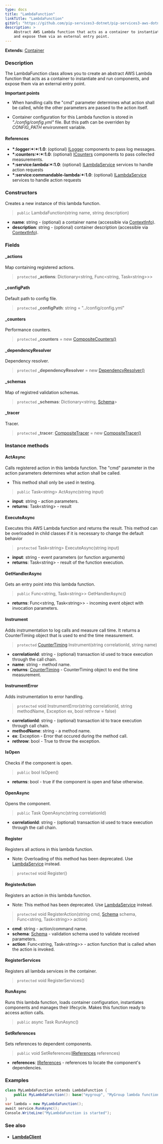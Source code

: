 ```yaml
---
type: docs
title: "LambdaFunction"
linkTitle: "LambdaFunction"
gitUrl: "https://github.com/pip-services3-dotnet/pip-services3-aws-dotnet"
description: >
    Abstract AWS Lambda function that acts as a container to instantiate and run components, 
    and expose them via an external entry point. 
---
```


**Extends:** [Container](../../../container/containers/container)

### Description
The LambdaFunction class allows you to create an abstract AWS Lambda function that acts as a container to instantiate and run components, and expose them via an external entry point.

**Important points**

- When handling calls the "cmd" parameter determines what action shall be called, while the other parameters are passed to the action itself.

- Container configuration for this Lambda function is stored in *"./config/config.yml"* file. But this path can be overriden by *CONFIG_PATH* environment variable.


#### References
- **\*:logger:\*:\*:1.0**: (optional) [ILogger](../../../components/log/ilogger) components to pass log messages.
- **\*:counters:\*:\*:1.0**: (optional) [ICounters](../../../components/count/icounters) components to pass collected measurements.
- **\*:service:lambda:\*:1.0**: (optional) [ILambdaService](../../services/ilambda_service) services to handle action requests
- **\*:service:commandable-lambda:\*:1.0**: (optional) [ILambdaService](../../services/ilambda_service) services to handle action requests

### Constructors
Creates a new instance of this lambda function.

> `public` LambdaFunction(string name, string description)

- **name**: string - (optional) a container name (accessible via [ContextInfo](../../../components/info/context_info)).
- **description**: string - (optional) container description (accessible via [ContextInfo](../../../components/info/context_info)).

### Fields

<span class="hide-title-link">

#### _actions
Map containing registered actions.
> `protected` **_actions**: Dictionary\<string, Func\<string, Task\<string\>\>\>

#### _configPath
Default path to config file.
> `protected` **_configPath**: string = "../config/config.yml"

#### _counters
Performance counters.
> `protected` **_counters** = new [CompositeCounters()](../../../components/count/composite_counters)

#### _dependencyResolver
Dependency resolver.
> `protected` **_dependencyResolver** = new [DependencyResolver()](../../../commons/refer/dependency_resolver)

#### _schemas
Map of registred validation schemas.
> `protected` **_schemas**: Dictionary\<string, [Schema](../../../commons/validate/schema)\>

#### _tracer
Tracer.
> `protected` **_tracer**: [CompositeTracer](../../../components/trace/composite_tracer) = new [CompositeTracer()](../../../components/trace/composite_tracer)


</span>


### Instance methods

#### ActAsync
Calls registered action in this lambda function.
The "cmd" parameter in the action parameters determines
what action shall be called.

- This method shall only be used in testing.

> `public` Task\<string\> ActAsync(string input)

- **input**: string - action parameters.
- **returns**: Task\<string\> - result

#### ExecuteAsync
Executes this AWS Lambda function and returns the result.
This method can be overloaded in child classes
if it is necessary to change the default behavior

> `protected` Task\<string\> ExecuteAsync(string input)

- **input**: string - event parameters (or function arguments)
- **returns**: Task\<string\> - result of the function execution.

#### GetHandlerAsync
Gets an entry point into this lambda function.

> `public` Func\<string, Task\<string\>\> GetHandlerAsync()

- **returns**: Func\<string, Task\<string\>\> - incoming event object with invocation parameters.

#### Instrument
Adds instrumentation to log calls and measure call time. It returns a CounterTiming 
object that is used to end the time measurement.

> `protected` [CounterTiming](../../../components/count/counter_timing) Instrument(string correlationId, string name)
- **correlationId**: string - (optional) transaction id used to trace execution through the call chain.
- **name**: string - method name.
- **returns**: [CounterTiming](../../../components/count/counter_timing) - CounterTiming object to end the time measurement.

#### InstrumentError
Adds instrumentation to error handling.

> `protected` void InstrumentError(string correlationId, string methodName, Exception ex, bool rethrow = false)

- **correlationId**: string - (optional) transaction id to trace execution through call chain.
- **methodName**: string - a method name.
- **ex**: Exception - Error that occured during the method call.
- **rethrow**: bool - True to throw the exception.

#### IsOpen
Checks if the component is open.

> `public` bool IsOpen()

- **returns**: bool - true if the component is open and false otherwise.


#### OpenAsync
Opens the component.

> `public` Task OpenAsync(string correlationId)

- **correlationId**: string - (optional) transaction id used to trace execution through the call chain.

#### Register
Registers all actions in this lambda function.

- Note: Overloading of this method has been deprecated. Use [LambdaService](../../services/lambda_service) instead.

> `protected` void Register() 


#### RegisterAction
Registers an action in this lambda function.
 
- Note: This method has been deprecated. Use [LambdaService](../../services/lambda_service) instead.

> `protected` void RegisterAction(string cmd, [Schema](../../../commons/validate/schema) schema, Func\<string, Task\<string\>\> action)

- **cmd**: string - action/command name.
- **schema**: [Schema](../../../commons/validate/schema) - validation schema used to validate received parameters.
- **action**: Func\<string, Task\<string\>\> - action function that is called when the action is invoked.


#### RegisterServices
Registers all lambda services in the container.

> `protected` void RegisterServices()


#### RunAsync
Runs this lambda function, loads container configuration,
instantiates components and manages their lifecycle.
Makes this function ready to access action calls.

> `public` async Task RunAsync()


#### SetReferences
Sets references to dependent components.

> `public` void SetReferences([IReferences](../../../commons/refer/ireferences) references)

- **references**: [IReferences](../../../commons/refer/ireferences) - references to locate the component's dependencies.


### Examples

```cs
class MyLambdaFunction extends LambdaFunction {
    public MyLambdaFunction(): base("mygroup", "MyGroup lambda function") { }
}
var lambda = new MyLambdaFunction();
await service.RunAsync();
Console.WriteLine("MyLambdaFunction is started");
```

### See also
- #### [LambdaClient](../../clients/lambda_client)
